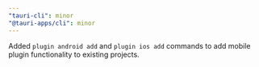 ```yaml
---
"tauri-cli": minor
"@tauri-apps/cli": minor
---
```


Added `plugin android add` and `plugin ios add` commands to add mobile plugin functionality to existing projects.
